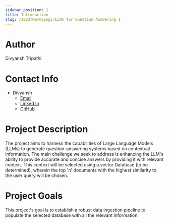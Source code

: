 ```yaml
---
sidebar_position: 1
title: Introduction
slug: /2023/Karmayogi/LLMs for Question Answering 1
---
```



# Author
Divyansh Tripathi

# Contact Info
- Divyansh
    - [Email](mailto:20bec008@nith.ac.in)
    - [Linked In](https://www.linkedin.com/in/divyansh-tripathi7)
    - [GitHub](https://github.com/divyansh-tripathi7)


# Project Description
The project aims to harness the capabilities of Large Language Models (LLMs) to generate question-answering systems based on contextual information. The main challenge we seek to address is enhancing the LLM's ability to provide accurate and concise answers by providing it with relevant context. This context will be selected using a vector Database (to be determined), wherein the top 'n' documents with the highest similarity to the user query will be chosen.

# Project Goals
This project's goal is to establish a robust data ingestion pipeline to populate the selected database with all the relevant information.



